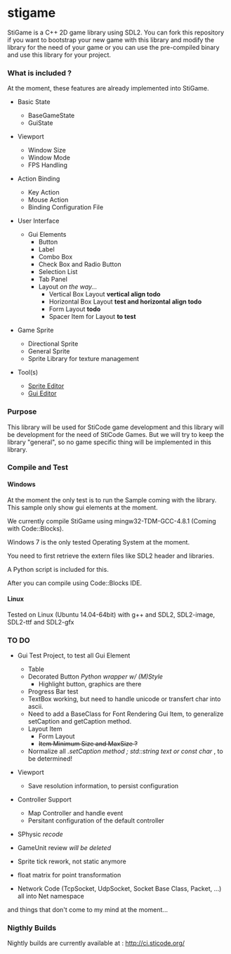 stigame
=======
StiGame is a C++ 2D game library using SDL2.
You can fork this repository if you want to bootstrap your new game with this library and modify the library for the need of your game
or you can use the pre-compiled binary and use this library for your project.

### What is included ?
At the moment, these features are already implemented into StiGame.

- Basic State
  - BaseGameState
  - GuiState
- Viewport
  - Window Size
  - Window Mode
  - FPS Handling
- Action Binding
  - Key Action
  - Mouse Action
  - Binding Configuration File
- User Interface
  - Gui Elements
    - Button
	- Label
	- Combo Box
	- Check Box and Radio Button
	- Selection List
	- Tab Panel
	- Layout *on the way...*
		- Vertical Box Layout **vertical align todo**
		- Horizontal Box Layout **test and horizontal align todo**
		- Form Layout **todo**
		- Spacer Item for Layout **to test**
- Game Sprite
  - Directional Sprite
  - General Sprite
  - Sprite Library for texture management
  
- Tool(s)
  - [Sprite Editor](tools/sprite-editor)
  - [Gui Editor](tools/gui-editor)

### Purpose
This library will be used for StiCode game development and this library will be development for the need of StiCode Games.
But we will try to keep the library "general", so no game specific thing will be implemented in this library.

### Compile and Test

#### Windows

At the moment the only test is to run the Sample coming with the library. This sample only show gui elements at the moment.

We currently compile StiGame using mingw32-TDM-GCC-4.8.1 (Coming with Code::Blocks).

Windows 7 is the only tested Operating System at the moment.

You need to first retrieve the extern files like SDL2 header and libraries.

A Python script is included for this.

After you can compile using Code::Blocks IDE.

#### Linux

Tested on Linux (Ubuntu 14.04-64bit) with g++ and SDL2, SDL2-image, SDL2-ttf and SDL2-gfx

### TO DO


- Gui Test Project, to test all Gui Element
	- Table
	- Decorated Button *Python wrapper w/ (M)Style*
		- Highlight button, graphics are there
	- Progress Bar test
	- TextBox working, but need to handle unicode or transfert char into ascii.
	- Need to add a BaseClass for Font Rendering Gui Item, to generalize setCaption and getCaption method.
	- Layout Item
		- Form Layout
		- ~~Item Minimum Size and MaxSize ?~~
	- Normalize all *.setCaption method ; std::string text or const char* , to be determined!
	
- Viewport
  -	Save resolution information, to persist configuration
 
- Controller Support
  - Map Controller and handle event
  - Persitant configuration of the default controller
  
- SPhysic *recode*
 
- GameUnit review *will be deleted*

- Sprite tick rework, not static anymore

- float matrix for point transformation

- Network Code (TcpSocket, UdpSocket, Socket Base Class, Packet, ...) all into Net namespace

and things that don't come to my mind at the moment...


### Nigthly Builds

Nightly builds are currently available at : http://ci.sticode.org/